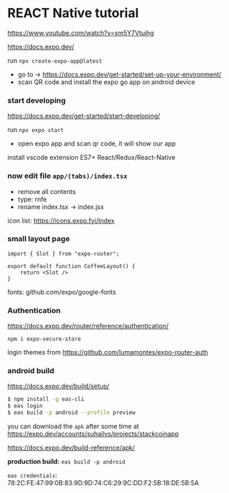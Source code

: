 # REACT Native tutorial

https://www.youtube.com/watch?v=sm5Y7Vtuihg

https://docs.expo.dev/

run `npx create-expo-app@latest`

* go to -> https://docs.expo.dev/get-started/set-up-your-environment/
* scan QR code and install the expo go app on android device

### start developing

https://docs.expo.dev/get-started/start-developing/

run `npx expo start`
* open expo app and scan qr code, it will show our app


install vscode extension ES7+ React/Redux/React-Native

### now edit file `app/(tabs)/index.tsx`

* remove all contents 
* type: rnfe
* rename index.tsx -> index.jsx

icon list: https://icons.expo.fyi/Index


### small layout page

```
import { Slot } from "expo-router";

export default function CoffeeLayout() {
    return <Slot />
}
```

fonts: github.com/expo/google-fonts

### Authentication

https://docs.expo.dev/router/reference/authentication/

`npm i expo-secure-store`

login themes from https://github.com/lumamontes/expo-router-auth

### android build

https://docs.expo.dev/build/setup/

```bash
$ npm install -g eas-cli
$ eas login
$ eas build -p android --profile preview
```

you can download the `apk` after some time at https://expo.dev/accounts/suhailvs/projects/stackcoinapp

https://docs.expo.dev/build-reference/apk/

**production build:** `eas build -p android`

`eas credentials`: 78:2C:FE:47:99:0B:83:9D:9D:74:C6:29:9C:DD:F2:5B:18:DE:5B:5A